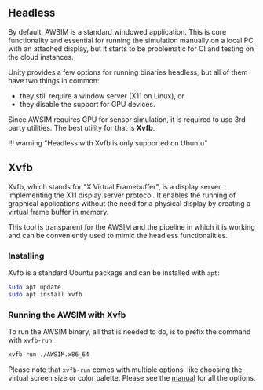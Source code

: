 
## Headless

By default, AWSIM is a standard windowed application. This is core functionality and essential for running the simulation manually on a local PC with an attached display, but it starts to be problematic for CI and testing on the cloud instances.

Unity provides a few options for running binaries headless, but all of them have two things in common: 

- they still require a window server (X11 on Linux), or
- they disable the support for GPU devices.

Since AWSIM requires GPU for sensor simulation, it is required to use 3rd party utilities. The best utility for that is **Xvfb**.

!!! warning "Headless with Xvfb is only supported on Ubuntu"

## Xvfb

Xvfb, which stands for "X Virtual Framebuffer", is a display server implementing the X11 display server protocol. It enables the running of graphical applications without the need for a physical display by creating a virtual frame buffer in memory. 

This tool is transparent for the AWSIM and the pipeline in which it is working and can be conveniently used to mimic the headless functionalities.

### Installing

Xvfb is a standard Ubuntu package and can be installed with `apt`:

```bash
sudo apt update
sudo apt install xvfb 
```

### Running the AWSIM with Xvfb

To run the AWSIM binary, all that is needed to do, is to prefix the command with `xvfb-run`:

```bash
xvfb-run ./AWSIM.x86_64
```

Please note that `xvfb-run` comes with multiple options, like choosing the virtual screen size or color palette. Please see the [manual](https://manpages.ubuntu.com/manpages/xenial/man1/xvfb-run.1.html) for all the options.